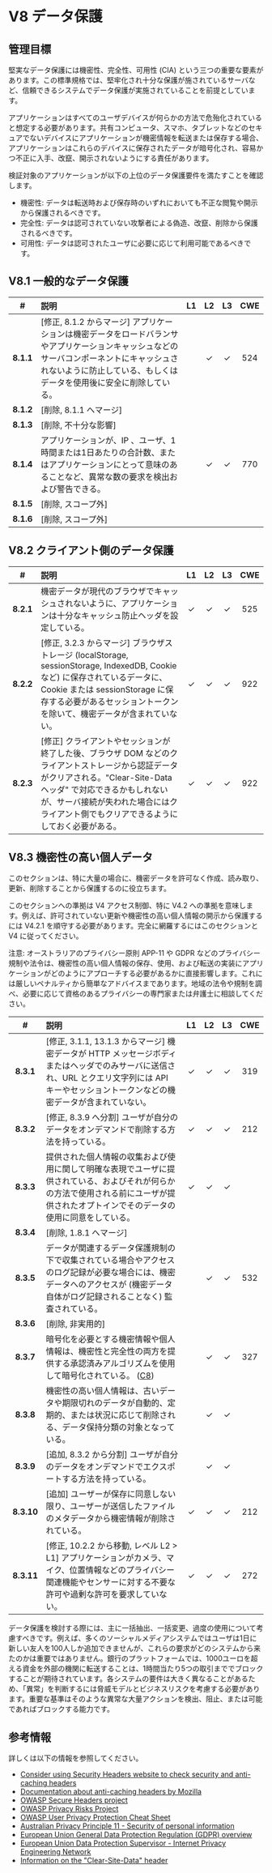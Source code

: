 # V8 データ保護

## 管理目標

堅実なデータ保護には機密性、完全性、可用性 (CIA) という三つの重要な要素があります。この標準規格では、堅牢化され十分な保護が施されているサーバなど、信頼できるシステムでデータ保護が実施されていることを前提としています。

アプリケーションはすべてのユーザデバイスが何らかの方法で危殆化されていると想定する必要があります。共有コンピュータ、スマホ、タブレットなどのセキュアでないデバイスにアプリケーションが機密情報を転送または保存する場合、アプリケーションはこれらのデバイスに保存されたデータが暗号化され、容易かつ不正に入手、改竄、開示されないようにする責任があります。

検証対象のアプリケーションが以下の上位のデータ保護要件を満たすことを確認します。

* 機密性: データは転送時および保存時のいずれにおいても不正な閲覧や開示から保護されるべきです。
* 完全性: データは認可されていない攻撃者による偽造、改竄、削除から保護されるべきです。
* 可用性: データは認可されたユーザに必要に応じて利用可能であるべきです。

## V8.1 一般的なデータ保護

| # | 説明 | L1 | L2 | L3 | CWE |
| :---: | :--- | :---: | :---: | :---: | :---: |
| **8.1.1** | [修正, 8.1.2 からマージ] アプリケーションは機密データをロードバランサやアプリケーションキャッシュなどのサーバコンポーネントにキャッシュされないように防止している、もしくはデータを使用後に安全に削除している。 | | ✓ | ✓ | 524 |
| **8.1.2** | [削除, 8.1.1 へマージ] | | | | |
| **8.1.3** | [削除, 不十分な影響] | | | | |
| **8.1.4** | アプリケーションが、IP 、ユーザ、1時間または1日あたりの合計数、またはアプリケーションにとって意味のあることなど、異常な数の要求を検出および警告できる。 | | ✓ | ✓ | 770 |
| **8.1.5** | [削除, スコープ外] | | | | |
| **8.1.6** | [削除, スコープ外] | | | | |

## V8.2 クライアント側のデータ保護

| # | 説明 | L1 | L2 | L3 | CWE |
| :---: | :--- | :---: | :---: | :---: | :---: |
| **8.2.1** | 機密データが現代のブラウザでキャッシュされないように、アプリケーションは十分なキャッシュ防止ヘッダを設定している。 | ✓ | ✓ | ✓ | 525 |
| **8.2.2** | [修正, 3.2.3 からマージ] ブラウザストレージ (localStorage, sessionStorage, IndexedDB, Cookie など) に保存されているデータに、Cookie または sessionStorage に保存する必要があるセッショントークンを除いて、機密データが含まれていない。 | ✓ | ✓ | ✓ | 922 |
| **8.2.3** | [修正] クライアントやセッションが終了した後、ブラウザ DOM などのクライアントストレージから認証データがクリアされる。"Clear-Site-Data ヘッダ" で対応できるかもしれないが、サーバ接続が失われた場合にはクライアント側でもクリアできるようにしておく必要がある。 | ✓ | ✓ | ✓ | 922 |

## V8.3 機密性の高い個人データ

このセクションは、特に大量の場合に、機密データを許可なく作成、読み取り、更新、削除することから保護するのに役立ちます。

このセクションへの準拠は V4 アクセス制御、特に V4.2 への準拠を意味します。例えば、許可されていない更新や機密性の高い個人情報の開示から保護するには V4.2.1 を順守する必要があります。完全に網羅するにはこのセクションと V4 に従ってください。

注意: オーストラリアのプライバシー原則 APP-11 や GDPR などのプライバシー規制や法令は、機密性の高い個人情報の保存、使用、および転送の実装にアプリケーションがどのようにアプローチする必要があるかに直接影響します。これには厳しいペナルティから簡単なアドバイスまであります。地域の法令や規制を調べ、必要に応じて資格のあるプライバシーの専門家または弁護士に相談してください。

| # | 説明 | L1 | L2 | L3 | CWE |
| :---: | :--- | :---: | :---: | :---: | :---: |
| **8.3.1** | [修正, 3.1.1, 13.1.3 からマージ] 機密データが HTTP メッセージボディまたはヘッダでのみサーバに送信され、URL とクエリ文字列には API キーやセッショントークンなどの機密データが含まれていない。 | ✓ | ✓ | ✓ | 319 |
| **8.3.2** | [修正, 8.3.9 へ分割] ユーザが自分のデータをオンデマンドで削除する方法を持っている。 | ✓ | ✓ | ✓ | 212 |
| **8.3.3** | 提供された個人情報の収集および使用に関して明確な表現でユーザに提供されている、およびそれが何らかの方法で使用される前にユーザが提供されたオプトインでそのデータの使用に同意をしている。 | ✓ | ✓ | ✓ | |
| **8.3.4** | [削除, 1.8.1 へマージ] | | | | |
| **8.3.5** | データが関連するデータ保護規制の下で収集されている場合やアクセスのログ記録が必要な場合には、機密データへのアクセスが (機密データ自体がログ記録されることなく) 監査されている。 | | ✓ | ✓ | 532 |
| **8.3.6** | [削除, 非実用的] | | | | |
| **8.3.7** | 暗号化を必要とする機密情報や個人情報は、機密性と完全性の両方を提供する承認済みアルゴリズムを使用して暗号化されている。 ([C8](https://owasp.org/www-project-proactive-controls/#div-numbering)) | | ✓ | ✓ | 327 |
| **8.3.8** | 機密性の高い個人情報は、古いデータや期限切れのデータが自動的、定期的、または状況に応じて削除される、データ保持分類の対象となっている。 | | ✓ | ✓ | |
| **8.3.9** | [追加, 8.3.2 から分割] ユーザが自分のデータをオンデマンドでエクスポートする方法を持っている。 | | ✓ | ✓ | |
| **8.3.10** | [追加] ユーザーが保存に同意しない限り、ユーザーが送信したファイルのメタデータから機密情報が削除されている。 | ✓ | ✓ | ✓ | 212 |
| **8.3.11** | [修正, 10.2.2 から移動, レベル L2 > L1] アプリケーションがカメラ、マイク、位置情報などのプライバシー関連機能やセンサーに対する不要な許可や過剰な許可を要求していない。 | ✓ | ✓ | ✓ | 272 |

データ保護を検討する際には、主に一括抽出、一括変更、過度の使用について考慮すべきです。例えば、多くのソーシャルメディアシステムではユーザは1日に新しい友人を100人しか追加できませんが、これらの要求がどのシステムから来たのかは重要ではありません。銀行のプラットフォームでは、1000ユーロを超える資金を外部の機関に転送することは、1時間当たり5つの取引まででブロックすることが期待されています。各システムの要件は大きく異なることがあるため、「異常」を判断するには脅威モデルとビジネスリスクを考慮する必要があります。重要な基準はそのような異常な大量アクションを検出、阻止、または可能であればブロックする能力です。

## 参考情報

詳しくは以下の情報を参照してください。

* [Consider using Security Headers website to check security and anti-caching headers](https://securityheaders.com/)
* [Documentation about anti-caching headers by Mozilla](https://developer.mozilla.org/en-US/docs/Web/HTTP/Caching)
* [OWASP Secure Headers project](https://owasp.org/www-project-secure-headers/)
* [OWASP Privacy Risks Project](https://owasp.org/www-project-top-10-privacy-risks/)
* [OWASP User Privacy Protection Cheat Sheet](https://cheatsheetseries.owasp.org/cheatsheets/User_Privacy_Protection_Cheat_Sheet.html)
* [Australian Privacy Principle 11 - Security of personal information](https://www.oaic.gov.au/privacy/australian-privacy-principles-guidelines/chapter-11-app-11-security-of-personal-information)
* [European Union General Data Protection Regulation (GDPR) overview](https://edps.europa.eu/data-protection_en)
* [European Union Data Protection Supervisor - Internet Privacy Engineering Network](https://edps.europa.eu/data-protection/ipen-internet-privacy-engineering-network_en)
* [Information on the "Clear-Site-Data" header](https://developer.mozilla.org/en-US/docs/Web/HTTP/Headers/Clear-Site-Data)
